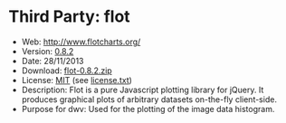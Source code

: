 Third Party: flot
=================

* Web: http://www.flotcharts.org/
* Version: [0.8.2](http://www.flotcharts.org/blog/2013/11/28/flot-082-released/)
* Date: 28/11/2013
* Download: [flot-0.8.2.zip](http://www.flotcharts.org/downloads/flot-0.8.2.zip)
* License: [MIT](http://www.opensource.org/licenses/mit-license.php)
  (see [license.txt](/ivmartel/dwv/blob/master/ext/flot/license.txt)) 
* Description: Flot is a pure Javascript plotting library for jQuery. 
  It produces graphical plots of arbitrary datasets on-the-fly 
  client-side. 
* Purpose for dwv: Used for the plotting of the image data histogram.
 